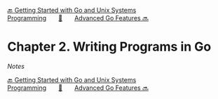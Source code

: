[🔙 Getting Started with Go and Unix Systems Programming][previous-chapter]&nbsp;&nbsp;&nbsp;&nbsp;&nbsp;&nbsp;&nbsp;[🏡][readme]&nbsp;&nbsp;&nbsp;&nbsp;&nbsp;&nbsp;&nbsp;[Advanced Go Features 🔜][upcoming-chapter]

# Chapter 2. Writing Programs in Go

_Notes_

[🔙 Getting Started with Go and Unix Systems Programming][previous-chapter]&nbsp;&nbsp;&nbsp;&nbsp;&nbsp;&nbsp;&nbsp;[🏡][readme]&nbsp;&nbsp;&nbsp;&nbsp;&nbsp;&nbsp;&nbsp;[Advanced Go Features 🔜][upcoming-chapter]

[readme]: README.md
[previous-chapter]: ch01-getting-started-with-go-and-unix-systems-programming.md
[upcoming-chapter]: ch03-advanced-go-features.md